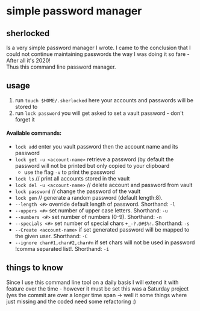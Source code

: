# simple password manager

## sherlocked
Is a very simple password manager I wrote. I came to the conclusion that I could not continue
maintaining passwords the way I was doing it so fare - After all it's 2020! <br>
Thus this command line password manager.


## usage
1. run `touch $HOME/.sherlocked` here your accounts and passwords will be stored to
2. run `lock password` you will get asked to set a vault password - don't forget it
#### Available commands:
* `lock add` enter you vault password then the account name and its password
* `lock get -u <account-name>` retrieve a password (by default the password will not be printed but only copied to your clipboard
  * use the flag `-v` to print the password
* `lock ls` // print all accounts stored in the vault
* `lock del -u <account-name>` // delete account and password from vault
* `lock password` // change the password of the vault
*  `lock gen` // generate a random password (default length:8).
  * `--length <#>` override default length of password. Shorthand: `-l`
  * `--uppers <#>` set number of upper case letters. Shorthand: `-u`
  * `--numbers <#>` set number of numbers (0-9). Shorthand: `-n`
  * `--specials <#>` set number of special chars `+_-?.@#$%!`. Shorthand: `-s`
  * `--Create <account-name>` if set generated password will be mapped to the given user. Shorthand: `-C`
  * `--ignore char#1,char#2,char#n` if set chars will not be used in password !comma separated list!. Shorthand: `-i`


## things to know
Since I use this command line tool on a daily basis I will extend it with feature over the time - however it must be set this was a Saturday project (yes the commit are over a longer time span -> well it some things where just missing and the coded need some refactoring :)
